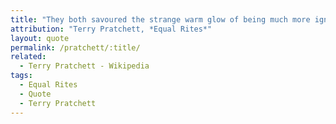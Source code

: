 ```yaml
---
title: "They both savoured the strange warm glow of being much more ignorant than ordinary people, who were only ignorant of ordinary things."
attribution: "Terry Pratchett, *Equal Rites*"
layout: quote
permalink: /pratchett/:title/
related:
  - Terry Pratchett - Wikipedia
tags:
  - Equal Rites
  - Quote
  - Terry Pratchett
---
```

